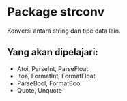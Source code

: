 # Package strconv
Konversi antara string dan tipe data lain.

## Yang akan dipelajari:
- Atoi, ParseInt, ParseFloat
- Itoa, FormatInt, FormatFloat
- ParseBool, FormatBool
- Quote, Unquote

